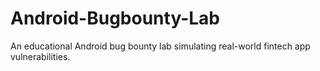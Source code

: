 # Android-Bugbounty-Lab
An educational Android bug bounty lab simulating real-world fintech app vulnerabilities.
